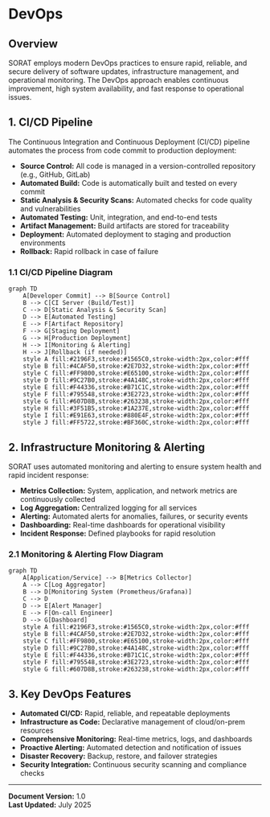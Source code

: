 # DevOps

## Overview

SORAT employs modern DevOps practices to ensure rapid, reliable, and secure delivery of software updates, infrastructure management, and operational monitoring. The DevOps approach enables continuous improvement, high system availability, and fast response to operational issues.

## 1. CI/CD Pipeline

The Continuous Integration and Continuous Deployment (CI/CD) pipeline automates the process from code commit to production deployment:
- **Source Control:** All code is managed in a version-controlled repository (e.g., GitHub, GitLab)
- **Automated Build:** Code is automatically built and tested on every commit
- **Static Analysis & Security Scans:** Automated checks for code quality and vulnerabilities
- **Automated Testing:** Unit, integration, and end-to-end tests
- **Artifact Management:** Build artifacts are stored for traceability
- **Deployment:** Automated deployment to staging and production environments
- **Rollback:** Rapid rollback in case of failure

### 1.1 CI/CD Pipeline Diagram

```mermaid
graph TD
    A[Developer Commit] --> B[Source Control]
    B --> C[CI Server (Build/Test)]
    C --> D[Static Analysis & Security Scan]
    D --> E[Automated Testing]
    E --> F[Artifact Repository]
    F --> G[Staging Deployment]
    G --> H[Production Deployment]
    H --> I[Monitoring & Alerting]
    H --> J[Rollback (if needed)]
    style A fill:#2196F3,stroke:#1565C0,stroke-width:2px,color:#fff
    style B fill:#4CAF50,stroke:#2E7D32,stroke-width:2px,color:#fff
    style C fill:#FF9800,stroke:#E65100,stroke-width:2px,color:#fff
    style D fill:#9C27B0,stroke:#4A148C,stroke-width:2px,color:#fff
    style E fill:#F44336,stroke:#B71C1C,stroke-width:2px,color:#fff
    style F fill:#795548,stroke:#3E2723,stroke-width:2px,color:#fff
    style G fill:#607D8B,stroke:#263238,stroke-width:2px,color:#fff
    style H fill:#3F51B5,stroke:#1A237E,stroke-width:2px,color:#fff
    style I fill:#E91E63,stroke:#880E4F,stroke-width:2px,color:#fff
    style J fill:#FF5722,stroke:#BF360C,stroke-width:2px,color:#fff
```

## 2. Infrastructure Monitoring & Alerting

SORAT uses automated monitoring and alerting to ensure system health and rapid incident response:
- **Metrics Collection:** System, application, and network metrics are continuously collected
- **Log Aggregation:** Centralized logging for all services
- **Alerting:** Automated alerts for anomalies, failures, or security events
- **Dashboarding:** Real-time dashboards for operational visibility
- **Incident Response:** Defined playbooks for rapid resolution

### 2.1 Monitoring & Alerting Flow Diagram

```mermaid
graph TD
    A[Application/Service] --> B[Metrics Collector]
    A --> C[Log Aggregator]
    B --> D[Monitoring System (Prometheus/Grafana)]
    C --> D
    D --> E[Alert Manager]
    E --> F[On-call Engineer]
    D --> G[Dashboard]
    style A fill:#2196F3,stroke:#1565C0,stroke-width:2px,color:#fff
    style B fill:#4CAF50,stroke:#2E7D32,stroke-width:2px,color:#fff
    style C fill:#FF9800,stroke:#E65100,stroke-width:2px,color:#fff
    style D fill:#9C27B0,stroke:#4A148C,stroke-width:2px,color:#fff
    style E fill:#F44336,stroke:#B71C1C,stroke-width:2px,color:#fff
    style F fill:#795548,stroke:#3E2723,stroke-width:2px,color:#fff
    style G fill:#607D8B,stroke:#263238,stroke-width:2px,color:#fff
```

## 3. Key DevOps Features

- **Automated CI/CD:** Rapid, reliable, and repeatable deployments
- **Infrastructure as Code:** Declarative management of cloud/on-prem resources
- **Comprehensive Monitoring:** Real-time metrics, logs, and dashboards
- **Proactive Alerting:** Automated detection and notification of issues
- **Disaster Recovery:** Backup, restore, and failover strategies
- **Security Integration:** Continuous security scanning and compliance checks

---

**Document Version:** 1.0  
**Last Updated:** July 2025